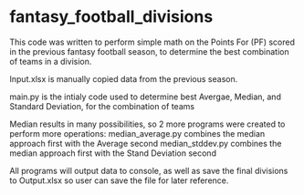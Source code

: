 # fantasy_football_divisions

This code was written to perform simple math on the Points For (PF) scored in the previous fantasy football season, to determine the best combination of teams in a division.

Input.xlsx is manually copied data from the previous season.

main.py is the intialy code used to determine best Avergae, Median, and Standard Deviation, for the combination of teams

Median results in many possibilities, so 2 more programs were created to perform more operations:
    median_average.py combines the median approach first with the Average second
    median_stddev.py combines the median approach first with the Stand Deviation second

All programs will output data to console, as well as save the final divisions to Output.xlsx so user can save the file for later reference.
